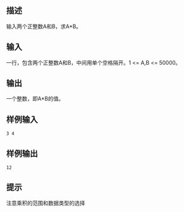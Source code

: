 ## 描述


输入两个正整数A和B，求A*B。

## 输入


一行，包含两个正整数A和B，中间用单个空格隔开。1 <= A,B <= 50000。

## 输出


一个整数，即A*B的值。

## 样例输入


```
3 4
```


## 样例输出


```
12
```


## 提示


注意乘积的范围和数据类型的选择

